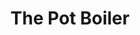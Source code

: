---
title: The Pot Boiler
year: 1923
opening_date: 1923-12-16
closing_date: 
layout: productions
image:
image_caption:
image_credit:
playbill:
category:
details:
  Theatre: Theatre Jacksonville
cast:
  Mr. Ruler: Carl Bohenberger
  Mrs. Pencil: Dore' Beauchamp-Nobbs
  Miss Ivory: Kathryn FitzSimmons
  Woulby: Kingston Newman
  Mr. Inkwell: Philip Devlin
  Thomas Pinikles, Sud: Philip S. May
  Mr. Ivory: Ted Silber
crew:
  Director: Birsa Shepard
  First Stage Hand: Cecil Batchelder
  Stage Setting Assistant 1: Charlotte Bowden Perry
  Stage Settings: Dick Grether
  Props: Helen Mullikin
  Stage Setting Assistant 2: James Spencer
  Second Stage Hand: Wm. Rodeheaver
understudies: 
orchestra:
external_links:
---